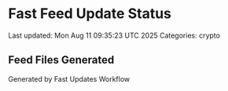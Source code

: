# Fast Feed Update Status
Last updated: Mon Aug 11 09:35:23 UTC 2025
Categories: crypto

## Feed Files Generated

Generated by Fast Updates Workflow

